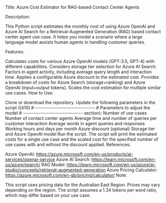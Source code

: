 Title: Azure Cost Estimator for RAG-based Contact Center Agents

Description:

This Python script estimates the monthly cost of using Azure OpenAI and Azure AI Search for a Retrieval-Augmented Generation (RAG) based contact center agent use case. It helps you model a scenario where a large language model assists human agents in handling customer queries.

Features:

Calculates costs for various Azure OpenAI models (GPT-3.5, GPT-4) with different capabilities.
Considers storage tier selection for Azure AI Search.
Factors in agent activity, including average query length and interaction time.
Applies a configurable Azure discount to the estimated cost.
Provides a breakdown of costs for Azure Search (storage+ranking) and Azure OpenAI (input+output tokens).
Scales the cost estimation for multiple similar use cases.
How to Use:

Clone or download the repository.
Update the following parameters in the script ([410] # ------------------------------ # Parameters to adjust the model # ------------------------------ section):
Number of use cases
Number of contact center agents
Average time and number of queries per customer interaction
Average words in agent queries and responses
Working hours and days per month
Azure discount (optional)
Storage tier and Azure OpenAI model
Run the script. The script will print the estimated costs for a single use case and the scaled cost for the specified number of use cases with and without the discount applied.
References:

Azure OpenAI: https://azure.microsoft.com/en-us/products/ai-services/openai-service
Azure AI Search: https://learn.microsoft.com/en-us/azure/search/
RAG Model: https://learn.microsoft.com/en-us/azure/ai-studio/concepts/retrieval-augmented-generation
Azure Pricing Calculator: https://azure.microsoft.com/en-gb/pricing/calculator/
Note:

This script uses pricing data for the Australian East Region. Prices may vary depending on the region.
The script assumes a 1.34 tokens per word ratio, which may differ based on your use case.
